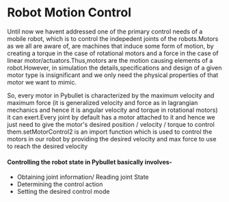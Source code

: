 # Robot Motion Control

Until now we havent addressed one of the primary control needs of a mobile robot, which is to control the indepedent joints of the robots.Motors as we all are aware of, are machines that induce some form of motion, by creating a torque in the case of rotational motors and a force in the case of linear motor/actuators.Thus,motors are the motion causing elements of a robot.However, in simulation the details,specifications and design of a given motor type is insignificant and we only need the physical properties of that motor we want to mimic.


So, every motor in Pybullet is characterized by the maximum velocity and maximum force (it is generalized velocity and force as in lagrangian mechanics and hence it is angular velocity and torque in rotational motors) it can exert.Every joint by default has a motor attached to it and hence we just need to give the motor's desired position / velocity / torque to control them.setMotorControl2 is an import function which is used to control the motors in our robot by providing the desired velocity and max force to use to reach the desired velocity

#### Controlling the robot state in Pybullet basically involves-
- Obtaining joint information/ Reading joint State
- Determining the control action
- Setting the desired control mode




                                                
 
                                                 
                                                 
                                                 
                                                 


